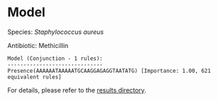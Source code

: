 
# Model

Species: *Staphylococcus aureus*

Antibiotic: Methicillin

```
Model (Conjunction - 1 rules):
------------------------------
Presence(AAAAAATAAAAATGCAAGGAGAGGTAATATG) [Importance: 1.00, 621 equivalent rules]

```

For details, please refer to the [results directory](../../../../../results/scm_b/staphylococcus%20aureus/methicillin/repeat_4/).

